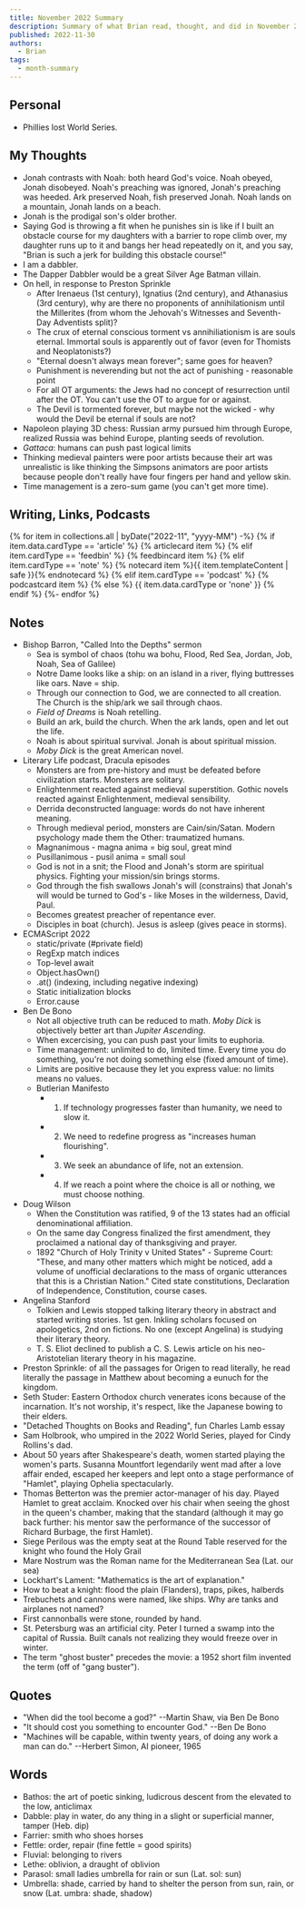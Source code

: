 ```yaml
---
title: November 2022 Summary
description: Summary of what Brian read, thought, and did in November 2022
published: 2022-11-30
authors:
  - Brian
tags:
  - month-summary
---
```


## Personal
- Phillies lost World Series.

## My Thoughts
- Jonah contrasts with Noah: both heard God's voice. Noah obeyed, Jonah disobeyed. Noah's preaching was ignored, Jonah's preaching was heeded. Ark preserved Noah, fish preserved Jonah. Noah lands on a mountain, Jonah lands on a beach.
- Jonah is the prodigal son's older brother.
- Saying God is throwing a fit when he punishes sin is like if I built an obstacle course for my daughters with a barrier to rope climb over, my daughter runs up to it and bangs her head repeatedly on it, and you say, "Brian is such a jerk for building this obstacle course!"
- I am a dabbler.
- The Dapper Dabbler would be a great Silver Age Batman villain.
- On hell, in response to Preston Sprinkle
  - After Irenaeus (1st century), Ignatius (2nd century), and Athanasius (3rd century), why are there no proponents of annihilationism until the Millerites (from whom the Jehovah's Witnesses and Seventh-Day Adventists split)?
  - The crux of eternal conscious torment vs annihiliationism is are souls eternal. Immortal souls is apparently out of favor (even for Thomists and Neoplatonists?)
  - "Eternal doesn't always mean forever"; same goes for heaven?
  - Punishment is neverending but not the act of punishing - reasonable point
  - For all OT arguments: the Jews had no concept of resurrection until after the OT. You can't use the OT to argue for or against.
  - The Devil is tormented forever, but maybe not the wicked - why would the Devil be eternal if souls are not?
- Napoleon playing 3D chess: Russian army pursued him through Europe, realized Russia was behind Europe, planting seeds of revolution.
- *Gattaca*: humans can push past logical limits
- Thinking medieval painters were poor artists because their art was unrealistic is like thinking the Simpsons animators are poor artists because people don't really have four fingers per hand and yellow skin.
- Time management is a zero-sum game (you can't get more time).

## Writing, Links, Podcasts

<div class="stack cards">
{% for item in collections.all | byDate("2022-11", "yyyy-MM") -%}
  {% if item.data.cardType == 'article' %}
  {% articlecard item %}
  {% elif item.cardType == 'feedbin' %}
  {% feedbincard item %}
  {% elif item.cardType == 'note' %}
  {% notecard item %}{{ item.templateContent | safe }}{% endnotecard %}
  {% elif item.cardType == 'podcast' %}
  {% podcastcard item %}
  {% else %}
  {{ item.data.cardType or 'none' }}
  {% endif %}
{%- endfor %}
</div>

## Notes
- Bishop Barron, "Called Into the Depths" sermon
  - Sea is symbol of chaos (tohu wa bohu, Flood, Red Sea, Jordan, Job, Noah, Sea of Galilee)
  - Notre Dame looks like a ship: on an island in a river, flying buttresses like oars. Nave = ship.
  - Through our connection to God, we are connected to all creation. The Church is the ship/ark we sail through chaos.
  - *Field of Dreams* is Noah retelling.
  - Build an ark, build the church. When the ark lands, open and let out the life.
  - Noah is about spiritual survival. Jonah is about spiritual mission.
  - *Moby Dick* is the great American novel.
- Literary Life podcast, Dracula episodes 
  - Monsters are from pre-history and must be defeated before civilization starts. Monsters are solitary.
  - Enlightenment reacted against medieval superstition. Gothic novels reacted against Enlightenment, medieval sensibility.
  - Derrida deconstructed language: words do not have inherent meaning.
  - Through medieval period, monsters are Cain/sin/Satan. Modern psychology made them the Other: traumatized humans.
  - Magnanimous - magna anima = big soul, great mind
  - Pusillanimous - pusil anima = small soul
  - God is not in a snit; the Flood and Jonah's storm are spiritual physics. Fighting your mission/sin brings storms.
  - God through the fish swallows Jonah's will (constrains) that Jonah's will would be turned to God's - like Moses in the wilderness, David, Paul.
  - Becomes greatest preacher of repentance ever.
  - Disciples in boat (church). Jesus is asleep (gives peace in storms).
- ECMAScript 2022
  - static/private (#private field)
  - RegExp match indices
  - Top-level await
  - Object.hasOwn()
  - .at() (indexing, including negative indexing)
  - Static initialization blocks
  - Error.cause
- Ben De Bono 
  - Not all objective truth can be reduced to math. *Moby Dick* is objectively better art than *Jupiter Ascending*. 
  - When excercising, you can push past your limits to euphoria.
  - Time management: unlimited to do, limited time. Every time you do something, you're not doing something else (fixed amount of time).
  - Limits are positive because they let you express value: no limits means no values.
  - Butlerian Manifesto
    - 1. If technology progresses faster than humanity, we need to slow it.
    - 2. We need to redefine progress as "increases human flourishing".
    - 3. We seek an abundance of life, not an extension.
    - 4. If we reach a point where the choice is all or nothing, we must choose nothing.
- Doug Wilson
  - When the Constitution was ratified, 9 of the 13 states had an official denominational affiliation.
  - On the same day Congress finalized the first amendment, they proclaimed a national day of thanksgiving and prayer.
  - 1892 "Church of Holy Trinity v United States" - Supreme Court: "These, and many other matters which might be noticed, add a volume of unofficial declarations to the mass of organic utterances that this is a Christian Nation." Cited state constitutions, Declaration of Independence, Constitution, course cases.
- Angelina Stanford
  - Tolkien and Lewis stopped talking literary theory in abstract and started writing stories. 1st gen. Inkling scholars focused on apologetics, 2nd on fictions. No one (except Angelina) is studying their literary theory.
  - T. S. Eliot declined to publish a C. S. Lewis article on his neo-Aristotelian literary theory in his magazine.
- Preston Sprinkle: of all the passages for Origen to read literally, he read literally the passage in Matthew about becoming a eunuch for the kingdom.
- Seth Studer: Eastern Orthodox church venerates icons because of the incarnation. It's not worship, it's respect, like the Japanese bowing to their elders.
- "Detached Thoughts on Books and Reading", fun Charles Lamb essay
- Sam Holbrook, who umpired in the 2022 World Series, played for Cindy Rollins's dad.
- About 50 years after Shakespeare's death, women started playing the women's parts. Susanna Mountfort legendarily went mad after a love affair ended, escaped her keepers and lept onto a stage performance of "Hamlet", playing Ophelia spectacularly.
- Thomas Betterton was the premier actor-manager of his day. Played Hamlet to great acclaim. Knocked over his chair when seeing the ghost in the queen's chamber, making that the standard (although it may go back further: his mentor saw the performance of the successor of Richard Burbage, the first Hamlet).
- Siege Perilous was the empty seat at the Round Table reserved for the knight who found the Holy Grail
- Mare Nostrum was the Roman name for the Mediterranean Sea (Lat. our sea)
- Lockhart's Lament: "Mathematics is the art of explanation."
- How to beat a knight: flood the plain (Flanders), traps, pikes, halberds
- Trebuchets and cannons were named, like ships. Why are tanks and airplanes not named?
- First cannonballs were stone, rounded by hand.
- St. Petersburg was an artificial city. Peter I turned a swamp into the capital of Russia. Built canals not realizing they would freeze over in winter.
- The term "ghost buster" precedes the movie: a 1952 short film invented the term (off of "gang buster").

## Quotes
- "When did the tool become a god?" --Martin Shaw, via Ben De Bono
- "It should cost you something to encounter God." --Ben De Bono
- "Machines will be capable, within twenty years, of doing any work a man can do." --Herbert Simon, AI pioneer, 1965

## Words
- Bathos: the art of poetic sinking, ludicrous descent from the elevated to the low, anticlimax
- Dabble: play in water, do any thing in a slight or superficial manner, tamper (Heb. dip)
- Farrier: smith who shoes horses
- Fettle: order, repair (fine fettle = good spirits)
- Fluvial: belonging to rivers
- Lethe: oblivion, a draught of oblivion
- Parasol: small ladies umbrella for rain or sun (Lat. sol: sun)
- Umbrella: shade, carried by hand to shelter the person from sun, rain, or snow (Lat. umbra: shade, shadow)